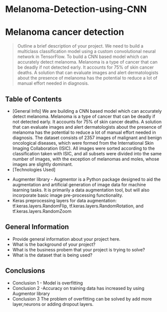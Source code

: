 # Melanoma-Detection-using-CNN
# Melanoma cancer detection
> Outline a brief description of your project.
We need to build a multiclass classification model using a custom convolutional neural network in TensorFlow. 
To build a CNN based model which can accurately detect melanoma. Melanoma is a type of cancer that can be deadly if not detected early. It accounts for 75% of skin cancer deaths. A solution that can evaluate images and alert dermatologists about the presence of melanoma has the potential to reduce a lot of manual effort needed in diagnosis.

## Table of Contents
* [General Info]
We are building a CNN based model which can accurately detect melanoma. Melanoma is a type of cancer that can be deadly if not detected early. It accounts for 75% of skin cancer deaths. A solution that can evaluate images and alert dermatologists about the presence of melanoma has the potential to reduce a lot of manual effort needed in diagnosis.
The dataset consists of 2357 images of malignant and benign oncological diseases, which were formed from the International Skin Imaging Collaboration (ISIC). All images were sorted according to the classification taken with ISIC, and all subsets were divided into the same number of images, with the exception of melanomas and moles, whose images are slightly dominant.
* [Technologies Used]
- Augmenter library - Augmentor is a Python package designed to aid the augmentation and artificial generation of image data for machine learning tasks. It is primarily a data augmentation tool, but will also incorporate basic image pre-processing functionality.
- Keras preprocessing layers for data augmentation: tf.keras.layers.RandomFlip, tf.keras.layers.RandomRotation, and tf.keras.layers.RandomZoom


## General Information
- Provide general information about your project here.
- What is the background of your project?
- What is the business probem that your project is trying to solve?
- What is the dataset that is being used?


## Conclusions
- Conclusion 1 - Model is overfitting
- Conclusion 2 -Accuracy on training data has increased by using Augmentor library
- Conclusion 3 The problem of overfitting can be solved by add more layer,neurons or adding dropout layers.


